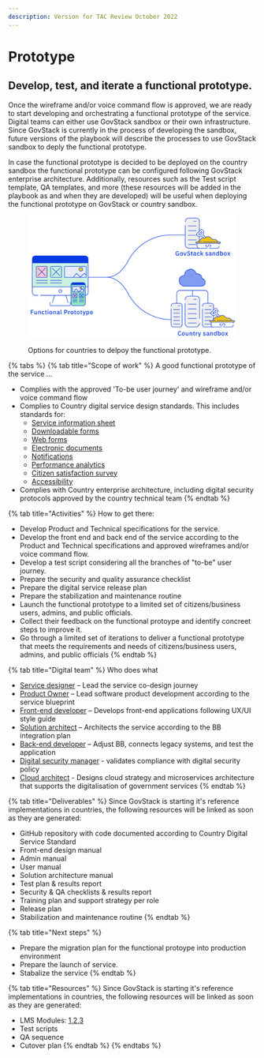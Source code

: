 ```yaml
---
description: Version for TAC Review October 2022
---
```


# Prototype

## Develop, test, and iterate a functional prototype.

Once the wireframe and/or voice command flow is approved, we are ready to start developing and orchestrating a functional prototype of the service. Digital teams can either use GovStack sandbox or their own infrastructure. Since GovStack is currently in the process of developing the sandbox, future versions of the playbook will describe the processes to use GovStack sandbox to deply the functional prototype.&#x20;

In case the functional prototype is decided to be deployed on the country sandbox the functional prototype can be configured following GovStack enterprise architecture. Additionally, resources such as the Test script template, QA templates, and more (these resources will be added in the playbook as and when they are developed) will be useful when deploying the functional prototype on GovStack or country sandbox.

<figure><img src="../../.gitbook/assets/53.-Functional-prototype.jpg" alt=""><figcaption><p>Options for countries to delpoy the functional prototype.</p></figcaption></figure>

{% tabs %}
{% tab title="Scope of work" %}
A good functional prototype of the service …

* Complies with the approved 'To-be user journey' and wireframe and/or voice command flow
* Complies to Country digital service design standards. This includes standards for:&#x20;
  * [Service information sheet](https://govstack.gitbook.io/implementation-playbook/govstack-implementation-playbook/learning-and-exchange/artefacts#information-service-sheets)
  * [Downloadable forms](broken-reference)
  * [Web forms](broken-reference)
  * [Electronic documents](broken-reference)
  * [Notifications](broken-reference)
  * [Performance analytics](broken-reference)
  * [Citizen satisfaction survey](broken-reference)
  * [Accessibility ](broken-reference)
* Complies with Country enterprise architecture, including digital security protocols approved by the country technical team&#x20;
{% endtab %}

{% tab title="Activities" %}
How to get there:

* Develop Product and Technical specifications for the service.
* Develop the front end and back end of the service according to the Product and Technical specifications and approved wireframes and/or voice command flow. &#x20;
* Develop a test script considering all the branches of "to-be" user journey. &#x20;
* Prepare the security and quality assurance checklist &#x20;
* Prepare the digital service release plan &#x20;
* Prepare the stabilization and maintenance routine &#x20;
* Launch the functional prototype to a limited set of citizens/business users, admins, and public officials.&#x20;
* Collect their feedback on the functional protoype and identify concreet steps to improve it.
* Go through a limited set of iterations to deliver a functional prototype that meets the requirements and needs of citizens/business users, admins, and public officials
{% endtab %}

{% tab title="Digital team" %}
Who does what

* [Service designer](https://govstack.gitbook.io/implementation-playbook/govstack-implementation-playbook/annex/govstack-user-profiles-taxonomy#service-designer) – Lead the service co-design journey&#x20;
* [Product Owner](http://localhost:5000/o/pxmRWOPoaU8fUAbbcrus/s/zdXe8NbIMZIv5sydPBf6/) – Lead software product development according  to the service blueprint &#x20;
* [Front-end developer](https://govstack.gitbook.io/implementation-playbook/govstack-implementation-playbook/annex/govstack-user-profiles-taxonomy#front-end-developer) – Develops front-end applications following UX/UI style guide &#x20;
* [Solution architect](https://govstack.gitbook.io/implementation-playbook/govstack-implementation-playbook/annex/govstack-user-profiles-taxonomy#solution-architect) – Architects the service according to the BB integration plan &#x20;
* [Back-end developer](https://govstack.gitbook.io/implementation-playbook/govstack-implementation-playbook/annex/govstack-user-profiles-taxonomy#back-end-developers) –  Adjust BB, connects legacy systems, and test the application&#x20;
* [Digital security manager](https://govstack.gitbook.io/implementation-playbook/govstack-implementation-playbook/annex/govstack-user-profiles-taxonomy#digital-security-manager) - validates compliance with digital security policy
* [Cloud architect](https://govstack.gitbook.io/implementation-playbook/govstack-implementation-playbook/annex/govstack-user-profiles-taxonomy#cloud-architect) - Designs cloud strategy and microservices architecture that supports the digitalisation of government services
{% endtab %}

{% tab title="Deliverables" %}
Since GovStack is starting it's reference implementations in countries, the following resources will be linked as soon as they are generated:

* GitHub repository with code documented according to Country Digital Service Standard
* Front-end design manual &#x20;
* Admin manual &#x20;
* User manual &#x20;
* Solution architecture manual&#x20;
* Test plan & results report &#x20;
* Security & QA checklists & results report &#x20;
* Training plan and support strategy per role &#x20;
* Release plan &#x20;
* Stabilization and maintenance routine &#x20;
{% endtab %}

{% tab title="Next steps" %}
* Prepare the migration plan for the functional protoype into production environment&#x20;
* Prepare the launch of service.
* Stabalize the service
{% endtab %}

{% tab title="Resources" %}
Since GovStack is starting it's reference implementations in countries, the following resources will be linked as soon as they are generated:

* LMS Modules: [1](../learning-and-exchange/govlearn.md#awareness-building-and-expression-of-interest),[2](../learning-and-exchange/govlearn.md#agreement-of-cooperation),[3](../learning-and-exchange/govlearn.md#govstack-internal-kick-off)   &#x20;
* Test scripts &#x20;
* QA sequence
* Cutover plan
{% endtab %}
{% endtabs %}

